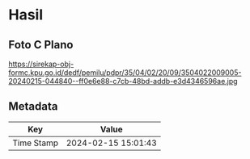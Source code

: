 # Hasil

## Foto C Plano

https://sirekap-obj-formc.kpu.go.id/dedf/pemilu/pdpr/35/04/02/20/09/3504022009005-20240215-044840--ff0e6e88-c7cb-48bd-addb-e3d4346596ae.jpg


## Metadata

| Key        | Value               |
| ---------- | ------------------- |
| Time Stamp | 2024-02-15 15:01:43 |




